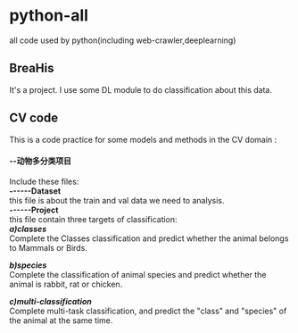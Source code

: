 # python-all
all code used by python(including web-crawler,deeplearning)
## BreaHis
It's a project. I use some DL module to do classification about this data.
## CV code
This is a code practice for some models and methods in the CV domain :
#### --动物多分类项目  
Include these files:  
**------Dataset**  
this file is about the train and val data we need to analysis.  
**------Project**  
this file contain three targets of classification:  
***a)classes***  
Complete the Classes classification and predict whether the animal belongs to Mammals or Birds.   

***b)species***  
Complete the classification of animal species and predict whether the animal is rabbit, rat or chicken.   

***c)multi-classification***  
Complete multi-task classification, and predict the "class" and "species" of the animal at the same time.   
